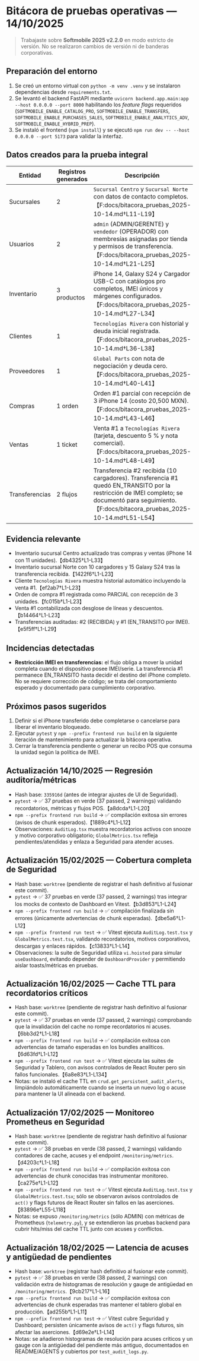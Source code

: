 # Bitácora de pruebas operativas — 14/10/2025

> Trabajaste sobre **Softmobile 2025 v2.2.0** en modo estricto de versión. No se realizaron cambios de versión ni de banderas corporativas.

## Preparación del entorno

1. Se creó un entorno virtual con `python -m venv .venv` y se instalaron dependencias desde `requirements.txt`.
2. Se levantó el backend FastAPI mediante `uvicorn backend.app.main:app --host 0.0.0.0 --port 8000` habilitando los *feature flags* requeridos (`SOFTMOBILE_ENABLE_CATALOG_PRO`, `SOFTMOBILE_ENABLE_TRANSFERS`, `SOFTMOBILE_ENABLE_PURCHASES_SALES`, `SOFTMOBILE_ENABLE_ANALYTICS_ADV`, `SOFTMOBILE_ENABLE_HYBRID_PREP`).
3. Se instaló el frontend (`npm install`) y se ejecutó `npm run dev -- --host 0.0.0.0 --port 5173` para validar la interfaz.

## Datos creados para la prueba integral

| Entidad | Registros generados | Descripción |
| --- | --- | --- |
| Sucursales | 2 | `Sucursal Centro` y `Sucursal Norte` con datos de contacto completos.【F:docs/bitacora_pruebas_2025-10-14.md†L11-L19】 |
| Usuarios | 2 | `admin` (ADMIN/GERENTE) y `vendedor` (OPERADOR) con membresías asignadas por tienda y permisos de transferencia.【F:docs/bitacora_pruebas_2025-10-14.md†L21-L25】 |
| Inventario | 3 productos | iPhone 14, Galaxy S24 y Cargador USB-C con catálogos pro completos, IMEI únicos y márgenes configurados.【F:docs/bitacora_pruebas_2025-10-14.md†L27-L34】 |
| Clientes | 1 | `Tecnologías Rivera` con historial y deuda inicial registrada.【F:docs/bitacora_pruebas_2025-10-14.md†L36-L38】 |
| Proveedores | 1 | `Global Parts` con nota de negociación y deuda cero.【F:docs/bitacora_pruebas_2025-10-14.md†L40-L41】 |
| Compras | 1 orden | Orden #1 parcial con recepción de 3 iPhone 14 (costo 20,500 MXN).【F:docs/bitacora_pruebas_2025-10-14.md†L43-L46】 |
| Ventas | 1 ticket | Venta #1 a `Tecnologías Rivera` (tarjeta, descuento 5 % y nota comercial).【F:docs/bitacora_pruebas_2025-10-14.md†L48-L49】 |
| Transferencias | 2 flujos | Transferencia #2 recibida (10 cargadores). Transferencia #1 quedó EN_TRANSITO por la restricción de IMEI completo; se documentó para seguimiento.【F:docs/bitacora_pruebas_2025-10-14.md†L51-L54】 |

## Evidencia relevante

- Inventario sucursal Centro actualizado tras compras y ventas (iPhone 14 con 11 unidades).【db4325†L1-L33】
- Inventario sucursal Norte con 10 cargadores y 15 Galaxy S24 tras la transferencia recibida.【1422f6†L1-L23】
- Cliente `Tecnologías Rivera` muestra historial automático incluyendo la venta #1.【ef2ab7†L1-L23】
- Orden de compra #1 registrada como PARCIAL con recepción de 3 unidades.【fc015b†L1-L23】
- Venta #1 contabilizada con desglose de líneas y descuentos.【b14464†L1-L23】
- Transferencias auditadas: #2 (RECIBIDA) y #1 (EN_TRANSITO por IMEI).【e5f5ff†L1-L29】

## Incidencias detectadas

- **Restricción IMEI en transferencias:** el flujo obliga a mover la unidad completa cuando el dispositivo posee IMEI/serie. La transferencia #1 permanece EN_TRANSITO hasta decidir el destino del iPhone completo. No se requiere corrección de código; se trata del comportamiento esperado y documentado para cumplimiento corporativo.

## Próximos pasos sugeridos

1. Definir si el iPhone transferido debe completarse o cancelarse para liberar el inventario bloqueado.
2. Ejecutar `pytest` y `npm --prefix frontend run build` en la siguiente iteración de mantenimiento para actualizar la bitácora operativa.
3. Cerrar la transferencia pendiente o generar un recibo POS que consuma la unidad según la política de IMEI.

## Actualización 14/10/2025 — Regresión auditoría/métricas

- Hash base: `335916d` (antes de integrar ajustes de UI de Seguridad).
- `pytest` → ✅ 37 pruebas en verde (37 passed, 2 warnings) validando recordatorios, métricas y flujos POS.【a8dcda†L1-L20】
- `npm --prefix frontend run build` → ✅ compilación exitosa sin errores (avisos de chunk esperados).【1889c4†L1-L12】
- Observaciones: `AuditLog.tsx` muestra recordatorios activos con snooze y motivo corporativo obligatorio; `GlobalMetrics.tsx` refleja pendientes/atendidas y enlaza a Seguridad para atender acuses.

## Actualización 15/02/2025 — Cobertura completa de Seguridad

- Hash base: `worktree` (pendiente de registrar el hash definitivo al fusionar este commit).
- `pytest` → ✅ 37 pruebas en verde (37 passed, 2 warnings) tras integrar los mocks de contexto de Dashboard en Vitest.【b3d853†L1-L24】
- `npm --prefix frontend run build` → ✅ compilación finalizada sin errores (únicamente advertencias de chunk esperadas).【dbe5a6†L1-L12】
- `npm --prefix frontend run test` → ✅ Vitest ejecuta `AuditLog.test.tsx` y `GlobalMetrics.test.tsx`, validando recordatorios, motivos corporativos, descargas y enlaces rápidos.【c13833†L1-L14】
- Observaciones: la suite de Seguridad utiliza `vi.hoisted` para simular `useDashboard`, evitando depender de `DashboardProvider` y permitiendo aislar toasts/métricas en pruebas.

## Actualización 16/02/2025 — Cache TTL para recordatorios críticos

- Hash base: `worktree` (pendiente de registrar hash definitivo al fusionar este commit).
- `pytest` → ✅ 37 pruebas en verde (37 passed, 2 warnings) comprobando que la invalidación del cache no rompe recordatorios ni acuses.【6bb3d2†L1-L18】
- `npm --prefix frontend run build` → ✅ compilación exitosa con advertencias de tamaño esperadas en los bundles analíticos.【6d63fd†L1-L12】
- `npm --prefix frontend run test` → ✅ Vitest ejecuta las suites de Seguridad y Tablero, con avisos controlados de React Router pero sin fallos funcionales.【6a8e83†L1-L134】
- Notas: se instaló el cache TTL en `crud.get_persistent_audit_alerts`, limpiándolo automáticamente cuando se inserta un nuevo log o acuse para mantener la UI alineada con el backend.

## Actualización 17/02/2025 — Monitoreo Prometheus en Seguridad

- Hash base: `worktree` (pendiente de registrar hash definitivo al fusionar este commit).
- `pytest` → ✅ 38 pruebas en verde (38 passed, 2 warnings) validando contadores de cache, acuses y el endpoint `/monitoring/metrics`.【d4203c†L1-L18】
- `npm --prefix frontend run build` → ✅ compilación exitosa con advertencias de chunk conocidas tras instrumentar monitoreo.【ca275e†L1-L12】
- `npm --prefix frontend run test` → ✅ Vitest ejecuta `AuditLog.test.tsx` y `GlobalMetrics.test.tsx`; sólo se observaron avisos controlados de `act()` y flags futuros de React Router sin fallos en las aserciones.【83896e†L55-L118】
- Notas: se expuso `/monitoring/metrics` (sólo ADMIN) con métricas de Prometheus (`telemetry.py`), y se extendieron las pruebas backend para cubrir hits/miss del cache TTL junto con acuses y conflictos.

## Actualización 18/02/2025 — Latencia de acuses y antigüedad de pendientes

- Hash base: `worktree` (registrar hash definitivo al fusionar este commit).
- `pytest` → ✅ 38 pruebas en verde (38 passed, 2 warnings) con validación extra de histogramas de resolución y gauge de antigüedad en `/monitoring/metrics`.【9cb217†L1-L16】
- `npm --prefix frontend run build` → ✅ compilación exitosa con advertencias de chunk esperadas tras mantener el tablero global en producción.【ad255b†L1-L11】
- `npm --prefix frontend run test` → ✅ Vitest cubre Seguridad y Dashboard; persisten únicamente avisos de `act()` y flags futuros, sin afectar las aserciones.【d69e2e†L1-L14】
- Notas: se añadieron histogramas de resolución para acuses críticos y un gauge con la antigüedad del pendiente más antiguo, documentados en README/AGENTS y cubiertos por `test_audit_logs.py`.


